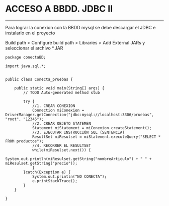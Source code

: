 # ACCESO A BBDD. JDBC II

---

Para lograr la conexion con la BBDD mysql se debe descargar el JDBC e instalarlo en el proyecto

Build path > Configure build path > Libraries > Add External JARs y seleccionar el archivo *.JAR

    package conectaBD;

    import java.sql.*;


    public class Conecta_pruebas {

        public static void main(String[] args) {
            // TODO Auto-generated method stub

            try {
                //1. CREAR CONEXION
                Connection miConexion = DriverManager.getConnection("jdbc:mysql://localhost:3306/pruebas", "root", "12345");        
                //2. CREAR OBJETO STATEMEN
                Statement miStatement = miConexion.createStatement();       
                //3. EJECUTAR INSTRUCCIÓN SQL (SENTENCIA)
                ResultSet miResulset = miStatement.executeQuery("SELECT * FROM productos");     
                //4. RECORRER EL RESULTSET
                while(miResulset.next()) {
                    System.out.println(miResulset.getString("nombreArticulo") + " " + miResulset.getString("precio"));
                }
            }catch(Exception e) {
                System.out.println("NO CONECTA");
                e.printStackTrace();
            }   
        }

    }
